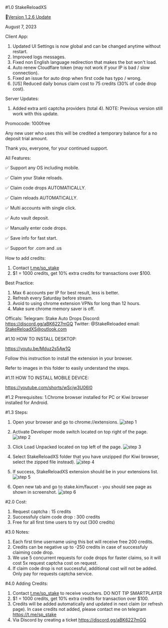 #1.0  StakeReloadXS

📝[Version 1.2.6 Update](https://github.com/StakeReloadXS/StakeReloadXS/releases/tag/1.2.6)

August 7, 2023

Client App:
1. Updated UI Settings is now global and can be changed anytime without restart.
2. Improved logs messages.
3. Fixed non English language redirection that makes the bot won't load.
4. Auto renew Cloudflare token (may not work if your IP is bad / slow connection).
5. Fixed an issue for auto drop when first code has typo / wrong.
6. [US] Reduced daily bonus claim cost to 75 credits (30% of code drop cost).

Server Updates:
1. Added extra anti captcha providers (total 4).
NOTE:
Previous version still work with this update.

Promocode:
1000free

Any new user who uses this will be credited a temporary balance for a no deposit trial amount.

Thank you, everyone, for your continued support.

All Features:

✅ Support any OS including mobile. 

✅ Claim your Stake reloads. 

✅ Claim code drops AUTOMATICALLY. 

✅ Claim reloads AUTOMATICALLY. 

✅ Multi accounts with single click. 

✅ Auto vault deposit. 

✅ Manually enter code drops. 

✅ Save info for fast start.  

✅ Support for .com and .us 


How to add credits:
1. Contact [t.me/sp_stake](https://t.me/sp_stake)
2. $1 = 1000 credits, get 10% extra credits for transactions over $100.


Best Practice:
1. Max 6 accounts per IP for best result, less is better.
2. Refresh every Saturday before stream.
3. Avoid to using chrome extension VPNs for long than 12 hours.
4. Make sure chrome memory saver is off.

Officals:
Telegram: Stake Auto Drops
Discord: https://discord.gg/aBK6227mGQ
Twitter: @StakeReloaded
email: StakeReloadXS@outlook.com

#1.10 HOW TO INSTALL DESKTOP:

https://youtu.be/Mduz2s5Aw1Q

Follow this instruction to install the extension in your browser.

Refer to images in this folder to easily understand the steps.


#1.11 HOW TO INSTALL MOBILE DEVICE:

https://youtube.com/shorts/wScjw3U06I0

#1.2 Prerequisites:
1.Chrome browser installed for PC or Kiwi browser installed for Android.

#1.3 Steps:
1. Open your browser and go to chrome://extensions.
![step 1](https://user-images.githubusercontent.com/59667760/222940665-c458c071-75ae-47f5-8c45-dc2a30338af3.png)

2. Activate Developer mode switch located on top right of the page.
![step 2](https://user-images.githubusercontent.com/59667760/222940672-1fed743f-47c9-4f2a-8849-ceac404af8f0.png)

3. Click Load Unpacked located on top left of the page.
![step 3](https://user-images.githubusercontent.com/59667760/222940702-a8409472-1f1a-4425-86e8-fe0108659379.png)

4. Select StakeReloadXS folder that you have unzipped (for Kiwi browser, select the zipped file instead).
![step 4](https://user-images.githubusercontent.com/59667760/222940709-74e04862-ea9b-413b-b9f1-0047db12c68e.png)

5. If success, StakeReloadXS extension should be in your extensions list.
![step 5](https://user-images.githubusercontent.com/59667760/222940715-7e63d9fb-5fa7-4bf7-b418-f51fdd174aa5.png)

6. Open new tab and go to stake.kim/faucet - you should see page as shown in screenshot.
![step 6](https://user-images.githubusercontent.com/59667760/222940719-3675b700-dc0d-4c29-aa52-9323f32cfd48.png)


#2.0 Cost:
1. Request captcha				: 15 credits
2. Successfuly claim code drop		: 300 credits
3. Free for all first time users to try out (300 credits)

#3.0 Notes:
1. Each first time username using this bot will receive free 200 credits.
2. Credits can be negative up to -250 credits in case of successfuly claiming code drop.
3. We use 5 concurrent requests for code drops for faster claims, so it will cost 5x request captcha cost on request.
4. If claim code drop is not successful, additional cost will not be added. Only pay for requests captcha service.

#4.0 Adding Credits:
1. Contact [t.me/sp_stake](https://t.me/sp_stake) to receive vouchers. DO NOT TIP SMARTPLAYER
2. $1 = 1000 credits, get 10% extra credits for transaction over $100.
3. Credits will be added automatically and updated in next claim (or refresh page). In case credits not added, please contact me on telegram https://t.me/sp_stake
4. Via Discord by creating a ticket https://discord.gg/aBK6227mGQ 
